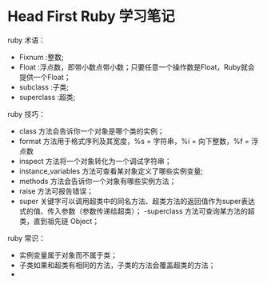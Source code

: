 # Head First Ruby 学习笔记
ruby 术语：
- Fixnum :整数;
- Float :浮点数，即带小数点带小数；只要任意一个操作数是Float，Ruby就会提供一个Float；
- subclass :子类;
- superclass :超类;

ruby 技巧：
- class 方法会告诉你一个对象是哪个类的实例；
- format 方法用于格式序列及其宽度，%s = 字符串，%i = 向下整数，%f = 浮点数
- inspect 方法将一个对象转化为一个调试字符串；
- instance_variables 方法可查看某对象定义了哪些实例变量;
- methods 方法会告诉你一个对象有哪些实例方法；
- raise 方法可报告错误；
- super 关键字可以调用超类中的同名方法、超类方法的返回值作为super表达式的值、传入参数（参数传递给超类）；
-superclass 方法可查询某方法的超类，直到祖先链 Object；

ruby 常识：
- 实例变量属于对象而不属于类；
- 子类如果和超类有相同的方法，子类的方法会覆盖超类的方法；
-
